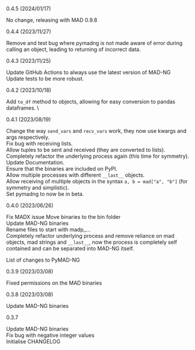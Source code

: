 0.4.5 (2024/01/17)

No change, releasing with MAD 0.9.8

0.4.4 (2023/11/27)

Remove and test bug where pymadng is not made aware of error during calling an object, leading to returning of incorrect data.

0.4.3 (2023/11/25)

Update GitHub Actions to always use the latest version of MAD-NG \
Update tests to be more robust.

0.4.2 (2023/10/18)

Add `to_df` method to objects, allowing for easy conversion to pandas dataframes. \

0.4.1 (2023/08/19)

Change the way `send_vars` and `recv_vars` work, they now use kwargs and args respectively. \
Fix bug with receiving lists. \
Allow tuples to be sent and received (they are converted to lists). \
Completely refactor the underlying process again (this time for symmetry). \
Update Documentation. \
Ensure that the binaries are included on PyPI. \
Allow multiple processes with different `__last__` objects. \
Allow receiving of multiple objects in the syntax `a, b = mad["a", "b"]` (for symmetry and simplistic). \
Set pymadng to now be in beta.

0.4.0 (2023/06/26)

Fix MADX issue
Move binaries to the bin folder \
Update MAD-NG binaries \
Rename files to start with madp_... \
Completely refactor underlying process and remove reliance on mad objects, mad strings and `__last__`, now the process is completely self contained and can be separated into MAD-NG itself.

List of changes to PyMAD-NG

0.3.9 (2023/03/08)

Fixed permissions on the MAD binaries

0.3.8 (2023/03/08)

Update MAD-NG binaries

0.3.7

Update MAD-NG binaries \
Fix bug with negative integer values \
Initialise CHANGELOG 
